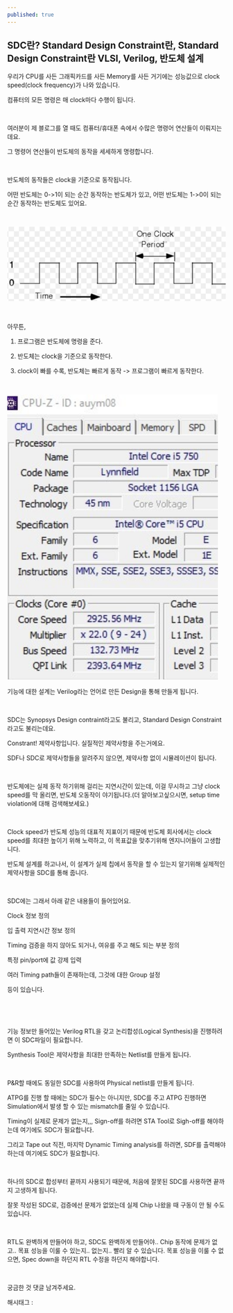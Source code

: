 ```yaml
---
published: true
---
```

## SDC란? Standard Design Constraint란, Standard Design Constraint란 VLSI, Verilog, 반도체 설계

우리가 CPU를 사든 그래픽카드를 사든 Memory를 사든 거기에는 성능값으로 clock speed(clock frequency)가 나와 있습니다.

컴퓨터의 모든 명령은 매 clock마다 수행이 됩니다.

​

여러분이 제 블로그를 열 때도 컴퓨터/휴대폰 속에서 수많은 명령어 연산들이 이뤄지는데요.

그 명령어 연산들이 반도체의 동작을 세세하게 명령합니다.

​

반도체의 동작들은 clock을 기준으로 동작됩니다.

어떤 반도체는 0->1이 되는 순간 동작하는 반도체가 있고, 어떤 반도체는 1->0이 되는 순간 동작하는 반도체도 있어요.

​

![0](/assets/img/222998573181/0.png)

​

아무튼,

1. 프로그램은 반도체에 명령을 준다.

2. 반도체는 clock을 기준으로 동작한다.

3. clock이 빠를 수록, 반도체는 빠르게 동작 -> 프로그램이 빠르게 동작한다.

​

![1](/assets/img/222998573181/1.png)

기능에 대한 설계는 Verilog라는 언어로 만든 Design을 통해 만들게 됩니다.

​

SDC는 Synopsys Design contraint라고도 불리고, Standard Design Constraint라고도 불리는데요.

Constrant! 제약사항입니다. 실질적인 제약사항을 주는거에요.

SDF나 SDC로 제약사항들을 알려주지 않으면, 제약사항 없이 시뮬레이션이 됩니다.

​

반도체에는 실제 동작 하기위해 걸리는 지연시간이 있는데, 이걸 무시하고 그냥 clock speed를 막 올리면, 반도체 오동작이 야기됩니다.(더 알아보고싶으시면, setup time violation에 대해 검색해보세요.)

​

Clock speed가 반도체 성능의 대표적 지표이기 때문에 반도체 회사에서는 clock speed를 최대한 높이기 위해 노력하고, 이 목표값을 맞추기위해 엔지니어들이 고생합니다.

반도체 설계를 하고나서, 이 설계가 실제 칩에서 동작을 할 수 있는지 알기위해 실제적인 제약사항을 SDC를 통해 줍니다.

​

SDC에는 그래서 아래 같은 내용들이 들어있어요.

Clock 정보 정의

입 출력 지연시간 정보 정의

Timing 검증을 하지 않아도 되거나, 여유를 주고 해도 되는 부분 정의

특정 pin/port에 값 강제 입력

여러 Timing path들이 존재하는데, 그것에 대한 Group 설정

등이 있습니다. 

​

​

기능 정보만 들어있는 Verilog RTL을 갖고 논리합성(Logical Synthesis)을 진행하려면 이 SDC파일이 필요합니다.

Synthesis Tool은 제약사항을 최대한 만족하는 Netlist를 만들게 됩니다.

​

P&R할 때에도 동일한 SDC를 사용하여 Physical netlist를 만들게 됩니다.

ATPG를 진행 할 때에는 SDC가 필수는 아니지만, SDC를 주고 ATPG 진행하면 Simulation에서 발생 할 수 있는 mismatch를 줄일 수 있습니다.

Timing이 실제로 문제가 없는지,,, Sign-off를 하려면 STA Tool로 Sigh-off를 해야하는데 여기에도 SDC가 필요합니다.

그리고 Tape out 직전, 마지막 Dynamic Timing analysis를 하려면, SDF를 출력해야하는데 여기에도 SDC가 필요합니다.

​

하나의 SDC로 합성부터 끝까지 사용되기 때문에, 처음에 잘못된 SDC를 사용하면 끝까지 고생하게 됩니다.

잘못 작성된 SDC로, 검증에선 문제가 없었는데 실제 Chip 나왔을 때 구동이 안 될 수도 있습니다.

​

RTL도 완벽하게 만들어야 하고, SDC도 완벽하게 만들어야.. Chip 동작에 문제가 없고.. 목표 성능을 이룰 수 있는지.. 없는지.. 빨리 알 수 있습니다. 목표 성능을 이룰 수 없으면, Spec down을 하던지 RTL 수정을 하던지 해야합니다.

​

궁금한 것 댓글 남겨주세요.

 해시태그 : 